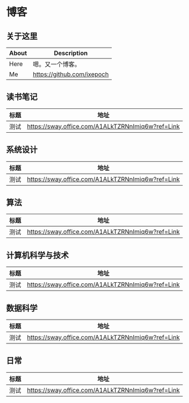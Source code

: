 # 博客


## 关于这里

|About|Description |
|---|---|
|Here| 嗯。又一个博客。 |
|Me|https://github.com/ixepoch|


## 读书笔记
|标题|地址 |
|---|---|
|测试| https://sway.office.com/A1ALkTZRNnImiq6w?ref=Link |

## 系统设计
|标题|地址 |
|---|---|
|测试| https://sway.office.com/A1ALkTZRNnImiq6w?ref=Link |

## 算法
|标题|地址 |
|---|---|
|测试| https://sway.office.com/A1ALkTZRNnImiq6w?ref=Link |

## 计算机科学与技术
|标题|地址 |
|---|---|
|测试| https://sway.office.com/A1ALkTZRNnImiq6w?ref=Link |

## 数据科学
|标题|地址 |
|---|---|
|测试| https://sway.office.com/A1ALkTZRNnImiq6w?ref=Link |

## 日常  
|标题|地址 |
|---|---|
|测试| https://sway.office.com/A1ALkTZRNnImiq6w?ref=Link |
